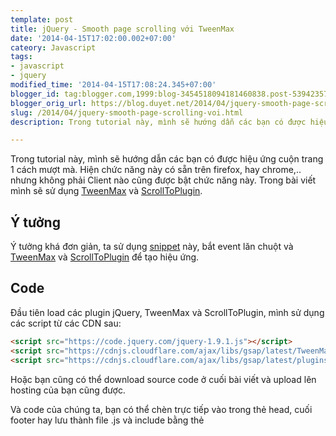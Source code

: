 ```yaml
---
template: post
title: jQuery - Smooth page scrolling với TweenMax
date: '2014-04-15T17:02:00.002+07:00'
cateory: Javascript
tags: 
- javascript
- jquery
modified_time: '2014-04-15T17:08:24.345+07:00'
blogger_id: tag:blogger.com,1999:blog-3454518094181460838.post-5394235747184161246
blogger_orig_url: https://blog.duyet.net/2014/04/jquery-smooth-page-scrolling-voi.html
slug: /2014/04/jquery-smooth-page-scrolling-voi.html
description: Trong tutorial này, mình sẽ hướng dẫn các bạn có được hiệu ứng cuộn trang 1 cách mượt mà. Hiện chức năng này có sẵn trên firefox, hay chrome,.. nhưng không phải Client nào cũng được bật chức năng này. Trong bài viết mình sẽ sử dụng TweenMax và ScrollToPlugin

---
```


Trong tutorial này, mình sẽ hướng dẫn các bạn có được hiệu ứng cuộn trang 1 cách mượt mà. Hiện chức năng này có sẵn trên firefox, hay chrome,.. nhưng không phải Client nào cũng được bật chức năng này. Trong bài viết mình sẽ sử dụng [TweenMax](https://www.greensock.com/tweenmax/) và [ScrollToPlugin](https://api.greensock.com/js/com/greensock/plugins/ScrollToPlugin.html).

## Ý tưởng ##
Ý tưởng khá đơn giản, ta sử dụng [snippet](https://blog.bassta.bg/2013/05/get-mousewheel-event-delta/) này, bắt event lăn chuột và [TweenMax](https://www.greensock.com/tweenmax/) và [ScrollToPlugin](https://api.greensock.com/js/com/greensock/plugins/ScrollToPlugin.html) để tạo hiệu ứng.

## Code ##

Đầu tiên load các plugin jQuery, TweenMax và ScrollToPlugin, mình sử dụng các script từ các CDN sau: 

```html
<script src="https://code.jquery.com/jquery-1.9.1.js"></script>
<script src="https://cdnjs.cloudflare.com/ajax/libs/gsap/latest/TweenMax.min.js"></script>
<script src="https://cdnjs.cloudflare.com/ajax/libs/gsap/latest/plugins/ScrollToPlugin.min.js"></script>

```

Hoặc bạn cũng có thể download source code ở cuối bài viết và upload lên hosting của bạn cũng được.

Và code của chúng ta, bạn có thể chèn trực tiếp vào trong thẻ head, cuối footer hay lưu thành file .js và include bằng thẻ <script>

```

$(function(){ 

        var $window = $(window);
 var scrollTime = 1.2;
 var scrollDistance = 170;

 $window.on("mousewheel DOMMouseScroll", function(event){

  event.preventDefault(); 

  var delta = event.originalEvent.wheelDelta/120 || -event.originalEvent.detail/3;
  var scrollTop = $window.scrollTop();
  var finalScroll = scrollTop - parseInt(delta*scrollDistance);

  TweenMax.to($window, scrollTime, {
   scrollTo : { y: finalScroll, autoKill:true },
    ease: Power1.easeOut,
    overwrite: 5       
   });

 });
});

```

Nếu bạn muốn cuộn nhanh hơn, tăng biến scrollTime lên với số thích hợp, còn muốn chậm lại thì giảm nó xuống.

Code: [Download Files](https://bassta.bg/downloads/smooth-page-scroll.zip) | [View Demo](https://bassta.bg/demos/smooth-page-scroll/)

Chúc bạn thành công!
